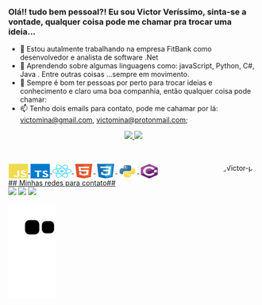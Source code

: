 ### Olá!! tudo bem pessoal?! Eu sou Victor Veríssimo, sinta-se a vontade, qualquer coisa pode me chamar pra trocar uma ideia...



- 🔭 Estou autalmente trabalhando na empresa FitBank como desenvolvedor e analista de software .Net
- 🌱 Aprendendo sobre algumas linguagens como: javaScript, Python, C#, Java . Entre outras coisas ...sempre em movimento.
- 👯 Sempre é bom ter pessoas por perto para trocar ideias e conhecimento e claro uma boa companhia, então qualquer coisa pode chamar:
- 📫 Tenho dois emails para contato, pode me cahamar por lá: victomina@gmail.com, victomina@protonmail.com;

<div align="center">
  <a href="https://github.com/victomina">
  <img height="180em" src="https://github-readme-stats.vercel.app/api?username=victomina&show_icons=true&theme=merko&include_all_commits=true&count_private=true"/>
  <img height="180em" src="https://github-readme-stats.vercel.app/api/top-langs/?username=victomina&layout=compact&langs_count=7&theme=merko"/>
</div>
  
  ##
  <div style="display: inline_block"><br>
  <img align="center" alt="Victor-Js" height="30" width="40" src="https://raw.githubusercontent.com/devicons/devicon/master/icons/javascript/javascript-plain.svg">
  <img align="center" alt="Victor-Ts" height="30" width="40" src="https://raw.githubusercontent.com/devicons/devicon/master/icons/typescript/typescript-plain.svg">
  <img align="center" alt="Victor-React" height="30" width="40" src="https://raw.githubusercontent.com/devicons/devicon/master/icons/react/react-original.svg">
  <img align="center" alt="Victor-HTML" height="30" width="40" src="https://raw.githubusercontent.com/devicons/devicon/master/icons/html5/html5-original.svg">
  <img align="center" alt="Victor-CSS" height="30" width="40" src="https://raw.githubusercontent.com/devicons/devicon/master/icons/css3/css3-original.svg">
  <img align="center" alt="Victor-Python" height="30" width="40" src="https://raw.githubusercontent.com/devicons/devicon/master/icons/python/python-original.svg">
  <img align="center" alt="Victor-Csharp" height="30" width="40" src="https://raw.githubusercontent.com/devicons/devicon/master/icons/csharp/csharp-original.svg">
 <img align="right" alt="Victor-pic" height="150" style="border-radius:50px;" src="https://avatars.githubusercontent.com/u/18745876?s=400&u=c19301afbdc63ab1122c4483a7a5043cc877ae4a&v=4">
</div>
  ## Minhas redes para contato##
 <div>
  <a href="https://discord.gg/\_victor_/#0127" target="_blank"><img src="https://img.shields.io/badge/Discord-7289DA?style=for-the-badge&logo=discord&logoColor=white" target="_blank"></a> 
  <a href = "mailto:victomina@gmail.com"><img src="https://img.shields.io/badge/-Gmail-%23333?style=for-the-badge&logo=gmail&logoColor=white" target="_blank"></a>
  <a href="https://www.linkedin.com/in/victor-lopes-12782a1a1" target="_blank"><img src="https://img.shields.io/badge/-LinkedIn-%230077B5?style=for-the-badge&logo=linkedin&logoColor=white" target="_blank"></a> 
  
   ![Snake animation](https://github.com/victomina/victomina/blob/output/github-contribution-grid-snake.svg)
 
</div>
